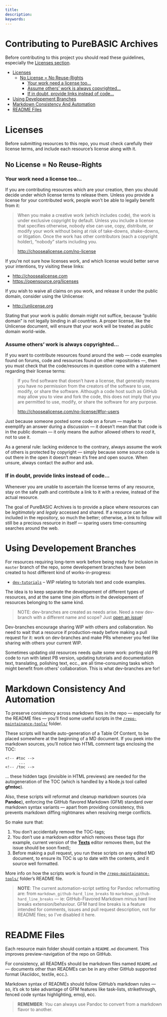 ```yaml
---
title: 
description:
keywords:
---
```


Contributing to PureBASIC Archives
==================================

Before contributing to this project you should read these guidelines,
especially the [Licenses section](#licenses).

<!-- #toc -->
-   [Licenses](#licenses)
    -   [No License = No Reuse-Rights](#no-license--no-reuse-rights)
        -   [Your work need a license
            too…](#your-work-need-a-license-too)
        -   [Assume others’ work is always
            copyrighted…](#assume-others-work-is-always-copyrighted)
        -   [If in doubt, provide links instead of
            code…](#if-in-doubt-provide-links-instead-of-code)
-   [Using Developement Branches](#using-developement-branches)
-   [Markdown Consistency And
    Automation](#markdown-consistency-and-automation)
-   [README Files](#readme-files)

<!-- /toc -->
Licenses
========

Before submitting resources to this repo, you must check carefully their
license terms, and include each resource’s license along with it.

No License = No Reuse-Rights
----------------------------

### Your work need a license too…

If you are contributing resources which are your creation, then you
should decide under which license terms to release them. Unless you
provide a license for your contributed work, people won’t be able to
legally benefit from it:

> When you make a creative work (which includes code), the work is under
> exclusive copyright by default. Unless you include a license that
> specifies otherwise, nobody else can use, copy, distribute, or modify
> your work without being at risk of take-downs, shake-downs, or
> litigation. Once the work has other contributors (each a copyright
> holder), “nobody” starts including you.
>
> <http://choosealicense.com/no-license>

If you’re not sure how licenses work, and which license would better
serve your intentions, try visiting these links:

-   <http://choosealicense.com>
-   <https://opensource.org/licenses>

If you wish to waive all claims on you work, and release it under the
public domain, consider using the Unlicense:

-   <http://unlicense.org>

Stating that your work is public domain might not suffice, because
“public domain” is not legally binding in all countries. A proper
license, like the Unlicense document, will ensure that your work will be
treated as public domain world-wide.

### Assume others’ work is always copyrighted…

If you want to contribute resources found around the web — code examples
found on forums, code and resources found on other repositories —, then
you must check that the code/resources in question come with a statement
regarding their license terms:

> If you find software that doesn’t have a license, that generally means
> you have no permission from the creators of the software to use,
> modify, or share the software. Although a code host such as GitHub may
> allow you to view and fork the code, this does not imply that you are
> permitted to use, modify, or share the software for any purpose.
>
> <http://choosealicense.com/no-license/#for-users>

Just because someone posted some code on a forum — maybe to exemplify an
answer during a discussion — it doesn’t mean that that code is in the
public domain — it only means the author allowed others to *read* it,
not to use it.

As a general rule: lacking evidence to the contrary, always assume the
work of others is protected by copyright — simply because some source
code is out there in the open it doesn’t mean it’s free and open source.
When unsure, always contact the author and ask.

### If in doubt, provide links instead of code…

Whenever you are unable to ascertain the license terms of any resource,
stay on the safe path and contribute a link to it with a review, instead
of the actual resource.

The goal of PureBASIC Archives is to provide a place where resources can
be *legitimately* and *legaly* accessed and shared. If a resource can be
included in the repository, so much the better; otherwise, a link to
follow will still be a precious resource in itself — sparing users
time-consuming searches around the web.

Using Developement Branches
===========================

For resources requiring long-term work before being ready for inclusion
in `master` branch of the repo, some developement branches have been
created to host different kind of works-in-progress:

-   [`dev-tutorials`](https://github.com/tajmone/purebasic-archives/tree/dev-tutorials)
    – WIP relating to tutorials text and code examples.

The idea is to keep separate the developement of different types of
resources, and at the same time join efforts in the developement of
resources belonging to the same kind.

> NOTE: dev-branches are created as needs arise. Need a new dev-branch
> with a different name and scope? Just [open an
> issue](https://github.com/tajmone/purebasic-archives/issues/new)!

Dev-branches encourage sharing WIP with others and collaboration. No
need to wait that a resource if production-ready before making a pull
request for it: work on dev-branches and make PRs whenever you feel like
sharing with others your current WIP.

Sometimes updating old resources needs quite some work: porting old PB
code to run with latest PB version, updating tutorials and documentation
text, translating, polishing text, ecc., are all time-consuming tasks
which might benefit from others’ collaboration. This is what
dev-branches are for!

Markdown Consistency And Automation
===================================

To preserve consistency across markdown files in the repo — especially
for the README files — you’ll find some useful scripts in the
[`/repo-maintainance-tools/`](./repo-maintainance-tools/) folder.

These scripts will handle auto-generation of a Table Of Content, to be
placed somewhere at the beginning of a MD document. If you peek into the
markdown sources, you’ll notice two HTML comment tags enclosing the TOC:

    <!-- #toc -->
          ...
    <!-- /toc -->

… these hidden tags (invisible in HTML previews) are needed for the
autogeneration of the TOC (which is handled by a Node.js tool called
**gfmtoc**).

Also, these scripts will reformat and cleanup markdown sources (via
**Pandoc**), enforcing the GitHub flavored Markdown (GFM) standard over
markdown syntax variants — apart from providing consistency, this
prevents markdown diffing nightmares when resolving merge conflicts.

So make sure that:

1.  You don’t accidentally remove the TOC-tags;
2.  You don’t use a markdown editor which removes these tags (for
    example, current version of the [**Texts**](http://www.texts.io/)
    editor removes them, but the issue should be soon fixed);
3.  Before making a pull request, you run these scripts on any edited MD
    document, to ensure its TOC is up to date with the contents, and it
    source well formatted.

More info on how the scripts work is found in the
[`/repo-maintainance-tools/`](./repo-maintainance-tools/) folder’s
README file.

> **NOTE**: The current automation-script setting for Pandoc
> reformatting are: from `markdown_github-hard_line_breaks` to
> `markdown_github-hard_line_breaks` — ie: GitHub-Flavored Markdown
> minus hard line breaks extension/behaviour. GFM hard line breaks is a
> feature intended for comments, issues and pull request description,
> not for README files; so I’ve disabled it here.

README Files
============

Each resource main folder should contain a `README.md` document. This
improves preview-navigation of the repo on GitHub.

For consistency, all READMEs should be markdown files named `README.md`
— documents other than READMEs can be in any other GitHub supported
format (Asciidoc, textile, ecc.).

Markdown syntax of READMEs should follow GitHub’s markdown rules — so,
it’s ok to take advantage of GFM features like task-lists,
strikethrough, fenced code syntax highlighting, emoji, ecc.

> **REMEMBER**: You can always use Pandoc to convert from a markdown
> flavor to another.
